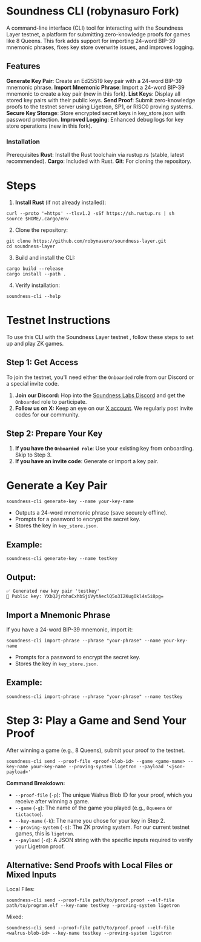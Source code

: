 # Soundness CLI (robynasuro Fork)
A command-line interface (CLI) tool for interacting with the Soundness Layer testnet, a platform for submitting zero-knowledge proofs for games like 8 Queens. This fork adds support for importing 24-word BIP-39 mnemonic phrases, fixes key store overwrite issues, and improves logging.

## Features
**Generate Key Pair**: Create an Ed25519 key pair with a 24-word BIP-39 mnemonic phrase.
**Import Mnemonic Phrase**: Import a 24-word BIP-39 mnemonic to create a key pair (new in this fork).
**List Keys**: Display all stored key pairs with their public keys.
**Send Proof**: Submit zero-knowledge proofs to the testnet server using Ligetron, SP1, or RISC0 proving systems.
**Secure Key Storage**: Store encrypted secret keys in key_store.json with password protection.
**Improved Logging**: Enhanced debug logs for key store operations (new in this fork).

### Installation
Prerequisites
**Rust**: Install the Rust toolchain via rustup.rs (stable, latest recommended).
**Cargo**: Included with Rust.
**Git**: For cloning the repository.

# Steps
1. **Install Rust** (if not already installed):
```
curl --proto '=https' --tlsv1.2 -sSf https://sh.rustup.rs | sh
source $HOME/.cargo/env
```

2. Clone the repository:
```
git clone https://github.com/robynasuro/soundness-layer.git
cd soundness-layer
```

3. Build and install the CLI:
```
cargo build --release
cargo install --path .
```

4. Verify installation:
```
soundness-cli --help
```

# Testnet Instructions
To use this CLI with the Soundness Layer testnet , follow these steps to set up and play ZK games.

## Step 1: Get Access

To join the testnet, you'll need either the `Onboarded` role from our Discord or a special invite code.

1.  **Join our Discord:** Hop into the [Soundness Labs Discord](https://discord.gg/SoundnessLabs) and get the `Onboarded` role to participate.
2.  **Follow us on X:** Keep an eye on our [X account](https://x.com/SoundnessLabs). We regularly post invite codes for our community.

## Step 2: Prepare Your Key
1.  **If you have the `Onboarded role`**: Use your existing key from onboarding. Skip to Step 3.
2.  **If you have an invite code**: Generate or import a key pair.

# Generate a Key Pair
```
soundness-cli generate-key --name your-key-name
```

* Outputs a 24-word mnemonic phrase (save securely offline).
* Prompts for a password to encrypt the secret key.
* Stores the key in `key_store.json`.

## Example:
```
soundness-cli generate-key --name testkey
```

## Output:
```
✅ Generated new key pair 'testkey'
🔑 Public key: YXbQJjrbhaCxhbSjiVytAeclQ5o3I2KugOkl4s5i8pg=
```

## Import a Mnemonic Phrase

If you have a 24-word BIP-39 mnemonic, import it:

```soundness-cli import-phrase --phrase "your-phrase" --name your-key-name```

* Prompts for a password to encrypt the secret key.
* Stores the key in `key_store.json`.

## Example:
```soundness-cli import-phrase --phrase "your-phrase" --name testkey```

# Step 3: Play a Game and Send Your Proof

After winning a game (e.g., 8 Queens), submit your proof to the testnet.

```soundness-cli send --proof-file <proof-blob-id> --game <game-name> --key-name your-key-name --proving-system ligetron --payload '<json-payload>'```

**Command Breakdown:**

* `--proof-file` (`-p`): The unique Walrus Blob ID for your proof, which you receive after winning a game.
* `--game` (`-g`): The name of the game you played (e.g., `8queens` or `tictactoe`).
* `--key-name` (`-k`): The name you chose for your key in Step 2.
* `--proving-system` (`-s`): The ZK proving system. For our current testnet games, this is `ligetron`.
* `--payload` (`-d`): A JSON string with the specific inputs required to verify your Ligetron proof.

## Alternative: Send Proofs with Local Files or Mixed Inputs

Local Files:

```soundness-cli send --proof-file path/to/proof.proof --elf-file path/to/program.elf --key-name testkey --proving-system ligetron```

Mixed:

```soundness-cli send --proof-file path/to/proof.proof --elf-file <walrus-blob-id> --key-name testkey --proving-system ligetron```
```
